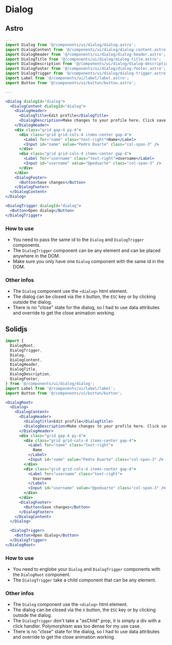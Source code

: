 # Dialog

## Astro

```jsx
---
import Dialog from '@/components/ui/dialog/dialog.astro';
import DialogContent from '@/components/ui/dialog/dialog-content.astro';
import DialogHeader from '@/components/ui/dialog/dialog-header.astro';
import DialogTitle from '@/components/ui/dialog/dialog-title.astro';
import DialogDescription from '@/components/ui/dialog/dialog-description.astro';
import DialogFooter from '@/components/ui/dialog/dialog-footer.astro';
import DialogTrigger from '@/components/ui/dialog/dialog-trigger.astro';
import Label from '@/components/ui/label/label.astro';
import Button from '@/components/ui/button/button.astro';

---

<Dialog dialogId="dialog">
  <DialogContent dialogId="dialog">
    <DialogHeader>
      <DialogTitle>Edit profile</DialogTitle>
      <DialogDescription>Make changes to your profile here. Click save when you're done.</DialogDescription>
    </DialogHeader>
    <div class="grid gap-4 py-4">
      <div class="grid grid-cols-4 items-center gap-4">
        <Label for="name" class="text-right">Name</Label>
        <Input id="name" value="Pedro Duarte" class="col-span-3" />
      </div>
      <div class="grid grid-cols-4 items-center gap-4">
        <Label for="username" class="text-right">Username</Label>
        <Input id="username" value="@peduarte" class="col-span-3" />
      </div>
    </div>
    <DialogFooter>
      <Button>Save changes</Button>
    </DialogFooter>
  </DialogContent>
</Dialog>

<DialogTrigger dialogId="dialog">
  <Button>Open dialog</Button>
</DialogTrigger>
```

### How to use

- You need to pass the same id to the `Dialog` and `DialogTrigger` components.
- The `DialogTrigger` component can be any element and can be placed anywhere in the DOM.
- Make sure you only have one `Dialog` component with the same id in the DOM.

### Other infos

- The `Dialog` component use the `<dialog>` html element.
- The dialog can be closed via the `X` button, the `ESC` key or by clicking outside the dialog.
- There is no "close" state for the dialog, so I had to use data attributes and override to get the close animation working.

## Solidjs

```jsx
import {
  DialogRoot,
  DialogTrigger,
  Dialog,
  DialogContent,
  DialogHeader,
  DialogTitle,
  DialogDescription,
  DialogFooter,
} from '@/components/ui/dialog/dialog';
import Label from '@/components/ui/label/label';
import Button from '@/components/ui/button/button';

<DialogRoot>
  <Dialog>
    <DialogContent>
      <DialogHeader>
        <DialogTitle>Edit profile</DialogTitle>
        <DialogDescription>Make changes to your profile here. Click save when you're done.</DialogDescription>
      </DialogHeader>
      <div class="grid gap-4 py-4">
        <div class="grid grid-cols-4 items-center gap-4">
          <Label for="name" class="text-right">
            Name
          </Label>
          <Input id="name" value="Pedro Duarte" class="col-span-3" />
        </div>
        <div class="grid grid-cols-4 items-center gap-4">
          <Label for="username" class="text-right">
            Username
          </Label>
          <Input id="username" value="@peduarte" class="col-span-3" />
        </div>
      </div>
      <DialogFooter>
        <Button>Save changes</Button>
      </DialogFooter>
    </DialogContent>
  </Dialog>

  <DialogTrigger>
    <Button>Open dialog</Button>
  </DialogTrigger>
</DialogRoot>
```

### How to use

- You need to englobe your `Dialog` and `DialogTrigger` components with the `DialogRoot` component.
- The `DialogTrigger` take a child component that can be any element.

### Other infos

- The `Dialog` component use the `<dialog>` html element.
- The dialog can be closed via the `X` button, the `ESC` key or by clicking outside the dialog.
- The `DialogTrigger` don't take a "asChild" prop, it is simply a div with a click handler. Polymorphism was too dense for my use case.
- There is no "close" state for the dialog, so I had to use data attributes and override to get the close animation working.

